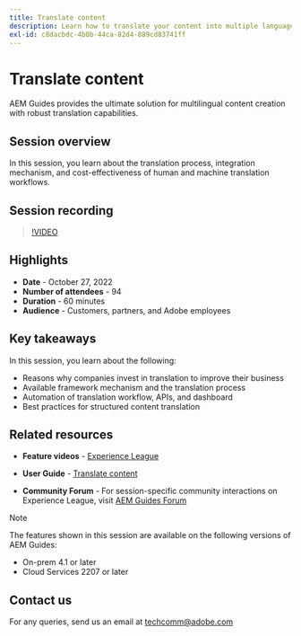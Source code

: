 ```yaml
---
title: Translate content
description: Learn how to translate your content into multiple languages.
exl-id: c8dacbdc-4b0b-44ca-82d4-889cd83741ff
---
```

# Translate content

AEM Guides provides the ultimate solution for multilingual content creation with robust translation capabilities.

## Session overview

In this session, you learn about the translation process, integration mechanism, and cost-effectiveness of human and machine translation workflows.

## Session recording

>[!VIDEO](https://video.tv.adobe.com/v/3414140/translation-aem-guides?quality=12&learn=on)

## Highlights

- **Date** - October 27, 2022 
- **Number of attendees** - 94
- **Duration** - 60 minutes
- **Audience** - Customers, partners, and Adobe employees
 
## Key takeaways

In this session, you learn about the following:
- Reasons why companies invest in translation to improve their business
- Available framework mechanism and the translation process
- Automation of translation workflow, APIs, and dashboard
- Best practices for structured content translation
 
## Related resources 

- **Feature videos** -  [Experience League](https://experienceleague.adobe.com/docs/experience-manager-guides-learn/videos/advanced-user-guide/overview.html?lang=en)
 
- **User Guide** - [Translate content](https://help.adobe.com/en_US/xml-documentation-for-adobe-experience-manager/index.html#t=DXML-master-map%2Ftranslation.html)
 
- **Community Forum** - For session-specific community interactions on Experience League, visit [AEM Guides Forum](https://experienceleaguecommunities.adobe.com/t5/experience-manager-guides/bd-p/xml-documentation-discussions)
 
>[!NOTE]
>
> The features shown in this session are available on the following versions of AEM Guides:
> - On-prem 4.1 or later 
> - Cloud Services 2207 or later

## Contact us

For any queries, send us an email at <techcomm@adobe.com>
